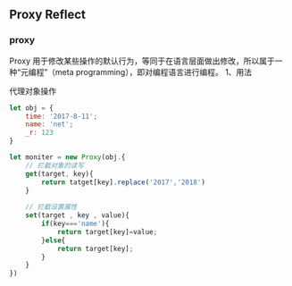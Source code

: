 ## Proxy  Reflect

### proxy
Proxy 用于修改某些操作的默认行为，等同于在语言层面做出修改，所以属于一种“元编程”（meta programming），即对编程语言进行编程。
1、用法

代理对象操作
```js
let obj = {
    time: '2017-8-11';
    name: 'net';
    _r: 123
}

let moniter = new Proxy(obj.{
    // 拦截对象的读写
    get(target, key){
        return tatget[key].replace('2017','2018')
    }
    
    // 拦截设置属性
    set(target , key , value){
        if(key==='name'){
            return target[key]=value;
        }else{
            return target[key];
        }
    }
})

```

